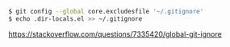 ```bash
$ git config --global core.excludesfile '~/.gitignore'
$ echo .dir-locals.el >> ~/.gitignore
```

https://stackoverflow.com/questions/7335420/global-git-ignore

